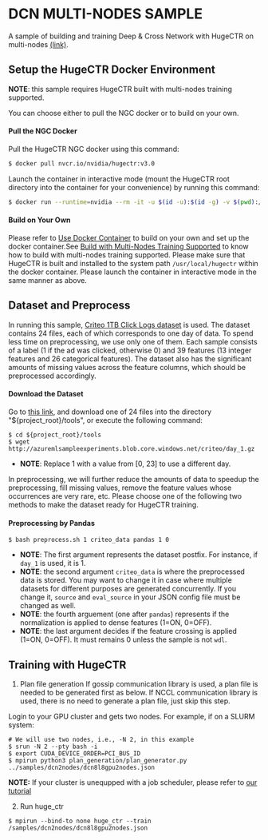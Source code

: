 # DCN MULTI-NODES SAMPLE #
A sample of building and training Deep & Cross Network with HugeCTR on multi-nodes [(link)](https://arxiv.org/pdf/1708.05123.pdf).

## Setup the HugeCTR Docker Environment ##
**NOTE**: this sample requires HugeCTR built with multi-nodes training supported.

You can choose either to pull the NGC docker or to build on your own.

#### Pull the NGC Docker ####
Pull the HugeCTR NGC docker using this command:
```bash
$ docker pull nvcr.io/nvidia/hugectr:v3.0
```
Launch the container in interactive mode (mount the HugeCTR root directory into the container for your convenience) by running this command:
```bash
$ docker run --runtime=nvidia --rm -it -u $(id -u):$(id -g) -v $(pwd):/hugectr -w /hugectr nvcr.io/nvidia/hugectr:v3.0
```

#### Build on Your Own ####
Please refer to [Use Docker Container](../docs/mainpage.md#use-docker-container) to build on your own and set up the docker container.See [Build with Multi-Nodes Training Supported](../docs/mainpage.md#build-with-multi-nodes-training-supported) to know how to build with multi-nodes training supported. Please make sure that HugeCTR is built and installed to the system path `/usr/local/hugectr` within the docker container. Please launch the container in interactive mode in the same manner as above.

## Dataset and Preprocess ##
In running this sample, [Criteo 1TB Click Logs dataset](https://ailab.criteo.com/download-criteo-1tb-click-logs-dataset/) is used.
The dataset contains 24 files, each of which corresponds to one day of data.
To spend less time on preprocessing, we use only one of them.
Each sample consists of a label (1 if the ad was clicked, otherwise 0) and 39 features (13 integer features and 26 categorical features).
The dataset also has the significant amounts of missing values across the feature columns, which should be preprocessed accordingly.

#### Download the Dataset ####

Go to [this link](https://ailab.criteo.com/download-criteo-1tb-click-logs-dataset/),
and download one of 24 files into the directory "${project_root}/tools", 
or execute the following command:
```
$ cd ${project_root}/tools
$ wget http://azuremlsampleexperiments.blob.core.windows.net/criteo/day_1.gz
```
- **NOTE**: Replace 1 with a value from [0, 23] to use a different day.

In preprocessing, we will further reduce the amounts of data to speedup the preprocessing, fill missing values, remove the feature values whose occurrences are very rare, etc.
Please choose one of the following two methods to make the dataset ready for HugeCTR training.

#### Preprocessing by Pandas ####
```shell
$ bash preprocess.sh 1 criteo_data pandas 1 0
```
- **NOTE**: The first argument represents the dataset postfix.  For instance, if `day_1` is used, it is 1.
- **NOTE**: the second argument `criteo_data` is where the preprocessed data is stored.
You may want to change it in case where multiple datasets for different purposes are generated concurrently.
If you change it, `source` and `eval_source` in your JSON config file must be changed as well.
- **NOTE**: the fourth arguement (one after `pandas`) represents if the normalization is applied to dense features (1=ON, 0=OFF).
- **NOTE**: the last argument decides if the feature crossing is applied (1=ON, 0=OFF).
It must remains 0 unless the sample is not `wdl`.

## Training with HugeCTR ##
1. Plan file generation
If gossip communication library is used, a plan file is needed to be generated first as below. If NCCL communication library is used, there is no need to generate a plan file, just skip this step. 

Login to your GPU cluster and gets two nodes. For example, if on a SLURM system:  
```shell
# We will use two nodes, i.e., -N 2, in this example
$ srun -N 2 --pty bash -i
$ export CUDA_DEVICE_ORDER=PCI_BUS_ID
$ mpirun python3 plan_generation/plan_generator.py ../samples/dcn2nodes/dcn8l8gpu2nodes.json
```
**NOTE:** If your cluster is unequpped with a job scheduler, please refer to [our tutorial](../tutorial/multinode-training/README.md/)

2. Run huge_ctr
```shell
$ mpirun --bind-to none huge_ctr --train /samples/dcn2nodes/dcn8l8gpu2nodes.json
```
